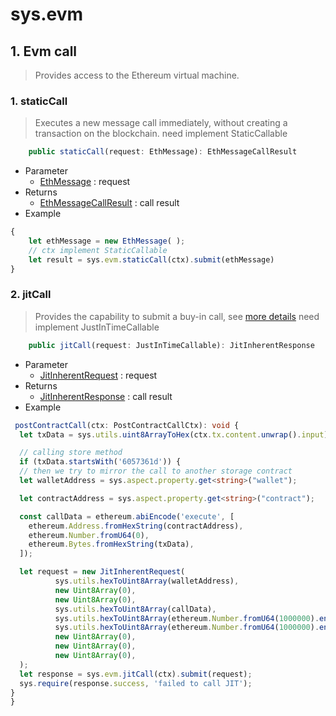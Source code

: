 # sys.evm

## 1. Evm call

> Provides access to the Ethereum virtual machine.

### 1. staticCall

> Executes a new message call immediately, without creating a transaction on the blockchain.
> need implement StaticCallable 

<!-- @formatter:off -->
```typescript
    public staticCall(request: EthMessage): EthMessageCallResult
```
<!-- @formatter:on -->

* Parameter
  * <a href="/api/docs/classes/proto.EthMessage.html" target="_blank">EthMessage</a> : request
* Returns
  * <a href="/api/docs/classes/proto.EthMessageCallResult.html" target="_blank">EthMessageCallResult</a> : call result
* Example

<!-- @formatter:off -->
```typescript
{
    let ethMessage = new EthMessage( );
    // ctx implement StaticCallable
    let result = sys.evm.staticCall(ctx).submit(ethMessage)
}
```
<!-- @formatter:on -->

### 2. jitCall

>Provides the capability to submit a buy-in call, see [more details](/develop/core-concepts/jit-call) 
> need implement JustInTimeCallable

<!-- @formatter:off -->
```typescript
    public jitCall(request: JustInTimeCallable): JitInherentResponse
```
<!-- @formatter:on -->

* Parameter
  * <a href="/api/docs/classes/proto.JitInherentRequest.html" target="_blank">JitInherentRequest</a> : request
* Returns
  * <a href="/api/docs/classes/proto.JitInherentResponse.html" target="_blank">JitInherentResponse</a> : call result
* Example

<!-- @formatter:off -->
```typescript
 postContractCall(ctx: PostContractCallCtx): void {
  let txData = sys.utils.uint8ArrayToHex(ctx.tx.content.unwrap().input);

  // calling store method
  if (txData.startsWith('6057361d')) {
  // then we try to mirror the call to another storage contract
  let walletAddress = sys.aspect.property.get<string>("wallet");

  let contractAddress = sys.aspect.property.get<string>("contract");

  const callData = ethereum.abiEncode('execute', [
    ethereum.Address.fromHexString(contractAddress),
    ethereum.Number.fromU64(0),
    ethereum.Bytes.fromHexString(txData),
  ]);

  let request = new JitInherentRequest(
          sys.utils.hexToUint8Array(walletAddress),
          new Uint8Array(0),
          new Uint8Array(0),
          sys.utils.hexToUint8Array(callData),
          sys.utils.hexToUint8Array(ethereum.Number.fromU64(1000000).encodeHex()),
          sys.utils.hexToUint8Array(ethereum.Number.fromU64(1000000).encodeHex()),
          new Uint8Array(0),
          new Uint8Array(0),
          new Uint8Array(0),
  );
  let response = sys.evm.jitCall(ctx).submit(request);
  sys.require(response.success, 'failed to call JIT');
}
}
```
<!-- @formatter:on -->